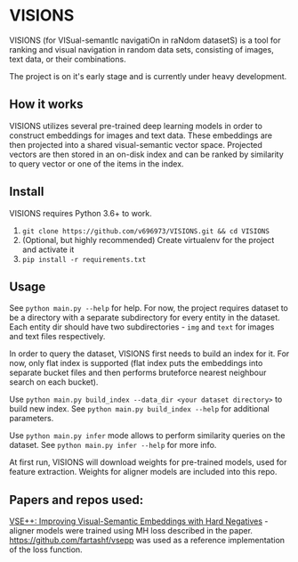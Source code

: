 # VISIONS
VISIONS (for VISual-semantIc navigatiOn in raNdom datasetS) is a tool for ranking and visual navigation in random data sets, consisting of images, text data, or their combinations.

The project is on it's early stage and is currently under heavy development.

## How it works
VISIONS utilizes several pre-trained deep learning models in order to construct embeddings for images and text data. These embeddings are then projected into a shared visual-semantic vector space. Projected vectors are then stored in an on-disk index and can be ranked by similarity to query vector or one of the items in the index.

## Install
VISIONS requires Python 3.6+ to work.
1. `git clone https://github.com/v696973/VISIONS.git && cd VISIONS`
2. (Optional, but highly recommended) Create virtualenv for the project and activate it
3. `pip install -r requirements.txt`

## Usage
See `python main.py --help` for help.
For now, the project requires dataset to be a directory with a separate subdirectory for every entity in the dataset. Each entity dir should have two subdirectories - `img` and `text` for images and text files respectively.

In order to query the dataset, VISIONS first needs to build an index for it. For now, only flat index is supported (flat index puts the embeddings into separate bucket files and then performs bruteforce nearest neighbour search on each bucket).

Use `python main.py build_index --data_dir <your dataset directory>` to build new index. See `python main.py build_index --help`
for additional parameters.

Use `python main.py infer` mode allows to perform similarity queries on the dataset. See `python main.py infer --help` for more info.

At first run, VISIONS will download weights for pre-trained models, used for feature extraction. Weights for aligner models are included into this repo.

## Papers and repos used:
[VSE++: Improving Visual-Semantic Embeddings with Hard Negatives](https://arxiv.org/abs/1707.05612) - aligner models were trained using MH loss described in the paper. https://github.com/fartashf/vsepp was used as a reference implementation of the loss function.
